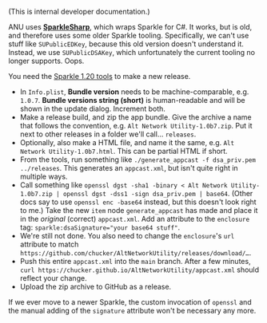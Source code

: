 (This is internal developer documentation.)

ANU uses [**SparkleSharp**](https://github.com/rainycape/SparkleSharp/tree/master/Sparkle),
which wraps Sparkle for C#. It works, but is old, and therefore uses some older
Sparkle tooling. Specifically, we can't use stuff like `SUPublicEDKey`, because
this old version doesn't understand it. Instead, we use `SUPublicDSAKey`, which
unfortunately the current tooling no longer supports. Oops.

You need the [Sparkle 1.20 tools](https://github.com/sparkle-project/Sparkle/releases/tag/1.20.0)
to make a new release.

* In `Info.plist`, **Bundle version** needs to be machine-comparable, e.g.
`1.0.7`. **Bundle versions string (short)** is human-readable and will be shown
in the update dialog. Increment both.
* Make a release build, and zip the app bundle. Give the archive a name that
follows the convention, e.g. `Alt Network Utility-1.0b7.zip`. Put it next to
other releases in a folder we'll call… `releases`.
* Optionally, also make a HTML file, and name it the same, e.g.
`Alt Network Utility-1.0b7.html`. This can be partial HTML if short.
* From the tools, run something like `./generate_appcast -f dsa_priv.pem ../releases`.
This generates an `appcast.xml`, but isn't quite right in multiple ways.
* Call something like `openssl dgst -sha1 -binary < Alt Network Utility-1.0b7.zip | openssl dgst -dss1 -sign dsa_priv.pem | base64`.
(Other docs say to use `openssl enc -base64` instead, but this doesn't look right
to me.) Take the new `item` node `generate_appcast` has made and place it in the
*original* (correct) `appcast.xml`. Add an attribute to the `enclosure` tag:
`sparkle:dsaSignature="your base64 stuff"`.
* We're still not done. You also need to change the `enclosure`'s `url` attribute
to match `https://github.com/chucker/AltNetworkUtility/releases/download/…`.
* Push this entire `appcast.xml` into the `main` branch. After a few minutes,
`curl https://chucker.github.io/AltNetworkUtility/appcast.xml` should reflect
your change.
* Upload the zip archive to GitHub as a release.

If we ever move to a newer Sparkle, the custom invocation of `openssl` and the
manual adding of the `signature` attribute won't be necessary any more.
